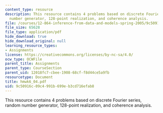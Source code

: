 ```yaml
---
content_type: resource
description: This resource contains 4 problems based on discrete Fourier series, random
  number generator, 128-point realization, and coherence analysis.
file: /courses/12-864-inference-from-data-and-models-spring-2005/9c50916c09c4991b699eb3cd716efab8_hmwk6_04.pdf
file_size: 65628
file_type: application/pdf
hide_download: true
hide_download_original: null
learning_resource_types:
- Assignments
license: https://creativecommons.org/licenses/by-nc-sa/4.0/
ocw_type: OCWFile
parent_title: Assignments
parent_type: CourseSection
parent_uid: 12018fc7-cbee-1908-68cf-f8d44ce5a9fb
resourcetype: Document
title: hmwk6_04.pdf
uid: 9c50916c-09c4-991b-699e-b3cd716efab8
---
```

This resource contains 4 problems based on discrete Fourier series, random number generator, 128-point realization, and coherence analysis.